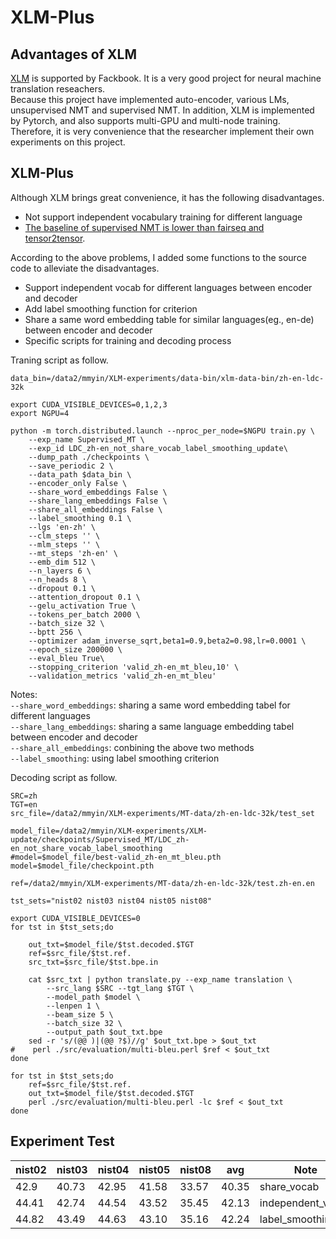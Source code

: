 # XLM-Plus
## Advantages of XLM
[XLM](https://github.com/facebookresearch/XLM) is supported by Fackbook. It is a very good project for neural machine translation reseachers.    
Because this project have implemented auto-encoder, various LMs, unsupervised NMT and supervised NMT.  In addition, XLM is implemented by Pytorch, and also supports multi-GPU and multi-node training.
Therefore, it is very convenience that the researcher implement their own experiments on this project.

## XLM-Plus
Although XLM brings great convenience, it has the following disadvantages.
* Not support independent vocabulary training for different language 
* [The baseline of supervised NMT is lower than fairseq and tensor2tensor](https://github.com/facebookresearch/XLM/issues/32). 

According to the above problems, I added some functions to the source code to alleviate the disadvantages.
* Support independent vocab for different languages between encoder and decoder
* Add label smoothing function for criterion
* Share a same word embedding table for similar languages(eg., en-de) between encoder and decoder
* Specific scripts for training and decoding process

Traning script as follow.

```
data_bin=/data2/mmyin/XLM-experiments/data-bin/xlm-data-bin/zh-en-ldc-32k

export CUDA_VISIBLE_DEVICES=0,1,2,3
export NGPU=4

python -m torch.distributed.launch --nproc_per_node=$NGPU train.py \
    --exp_name Supervised_MT \
    --exp_id LDC_zh-en_not_share_vocab_label_smoothing_update\
    --dump_path ./checkpoints \
    --save_periodic 2 \
    --data_path $data_bin \
    --encoder_only False \
    --share_word_embeddings False \
    --share_lang_embeddings False \
    --share_all_embeddings False \
    --label_smoothing 0.1 \
    --lgs 'en-zh' \
    --clm_steps '' \
    --mlm_steps '' \
    --mt_steps 'zh-en' \
    --emb_dim 512 \
    --n_layers 6 \
    --n_heads 8 \
    --dropout 0.1 \
    --attention_dropout 0.1 \
    --gelu_activation True \
    --tokens_per_batch 2000 \
    --batch_size 32 \
    --bptt 256 \
    --optimizer adam_inverse_sqrt,beta1=0.9,beta2=0.98,lr=0.0001 \
    --epoch_size 200000 \
    --eval_bleu True\
    --stopping_criterion 'valid_zh-en_mt_bleu,10' \
    --validation_metrics 'valid_zh-en_mt_bleu'

```

Notes:    
`--share_word_embeddings`: sharing a same word embedding tabel for different languages   
`--share_lang_embeddings`: sharing a same language embedding tabel between encoder and decoder    
`--share_all_embeddings`: conbining the above two methods    
`--label_smoothing`: using label smoothing criterion


Decoding script as follow.

```
SRC=zh
TGT=en
src_file=/data2/mmyin/XLM-experiments/MT-data/zh-en-ldc-32k/test_set

model_file=/data2/mmyin/XLM-experiments/XLM-update/checkpoints/Supervised_MT/LDC_zh-en_not_share_vocab_label_smoothing
#model=$model_file/best-valid_zh-en_mt_bleu.pth
model=$model_file/checkpoint.pth

ref=/data2/mmyin/XLM-experiments/MT-data/zh-en-ldc-32k/test.zh-en.en

tst_sets="nist02 nist03 nist04 nist05 nist08"

export CUDA_VISIBLE_DEVICES=0
for tst in $tst_sets;do

    out_txt=$model_file/$tst.decoded.$TGT
    ref=$src_file/$tst.ref.
    src_txt=$src_file/$tst.bpe.in

    cat $src_txt | python translate.py --exp_name translation \
        --src_lang $SRC --tgt_lang $TGT \
        --model_path $model \
        --lenpen 1 \
        --beam_size 5 \
        --batch_size 32 \
        --output_path $out_txt.bpe
    sed -r 's/(@@ )|(@@ ?$)//g' $out_txt.bpe > $out_txt
#    perl ./src/evaluation/multi-bleu.perl $ref < $out_txt
done

for tst in $tst_sets;do
    ref=$src_file/$tst.ref.
    out_txt=$model_file/$tst.decoded.$TGT
    perl ./src/evaluation/multi-bleu.perl -lc $ref < $out_txt
done
```




## Experiment Test


nist02 | nist03 | nist04 | nist05 | nist08 | avg | Note
---|---|---|---|---|--- | ----
42.9 | 40.73 | 42.95 | 41.58 |33.57|40.35 | share_vocab
44.41 | 42.74 | 44.54 | 43.52 |35.45|42.13 | independent_vocab
44.82 | 43.49 | 44.63 | 43.10 |35.16|42.24 | label_smoothing


